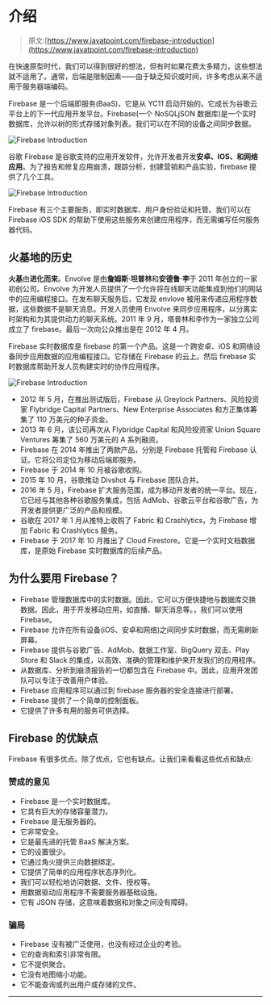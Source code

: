 # 介绍

> 原文:[https://www.javatpoint.com/firebase-introduction](https://www.javatpoint.com/firebase-introduction)

在快速原型时代，我们可以得到很好的想法，但有时如果花费太多精力，这些想法就不适用了。通常，后端是限制因素——由于缺乏知识或时间，许多考虑从来不适用于服务器端编码。

Firebase 是一个后端即服务(BaaS)，它是从 YC11 启动开始的。它成长为谷歌云平台上的下一代应用开发平台。Firebase(一个 NoSQLjSON 数据库)是一个实时数据库，允许以树的形式存储对象列表。我们可以在不同的设备之间同步数据。

![Firebase Introduction](../Images/f27b362e619a8ad7a0416164411b2dfa.png)

谷歌 Firebase 是谷歌支持的应用开发软件，允许开发者开发**安卓、IOS、**和**网络应用**。为了报告和修复应用崩溃，跟踪分析，创建营销和产品实验，firebase 提供了几个工具。

![Firebase Introduction](../Images/e2e3fa40dd674890261bb78dba46974e.png)

Firebase 有三个主要服务，即实时数据库、用户身份验证和托管。我们可以在 Firebase iOS SDK 的帮助下使用这些服务来创建应用程序，而无需编写任何服务器代码。

## 火基地的历史

**火基**由**进化而来**。Envolve 是由**詹姆斯·坦普林**和**安德鲁·李**于 2011 年创立的一家初创公司。Envolve 为开发人员提供了一个允许将在线聊天功能集成到他们的网站中的应用编程接口。在发布聊天服务后，它发现 envlove 被用来传递应用程序数据，这些数据不是聊天消息。开发人员使用 Envolve 来同步应用程序，以分离实时架构和为其提供动力的聊天系统。2011 年 9 月，塔普林和李作为一家独立公司成立了 firebase。最后一次向公众推出是在 2012 年 4 月。

Firebase 实时数据库是 firebase 的第一个产品。这是一个跨安卓、iOS 和网络设备同步应用数据的应用编程接口。它存储在 Firebase 的云上。然后 firebase 实时数据库帮助开发人员构建实时的协作应用程序。

![Firebase Introduction](../Images/6151bd745806ac8df20966b87cff7e8a.png)

*   2012 年 5 月，在推出测试版后，Firebase 从 Greylock Partners、风险投资家 Flybridge Capital Partners、New Enterprise Associates 和方正集体筹集了 110 万美元的种子资金。
*   2013 年 6 月，该公司再次从 Flybridge Capital 和风险投资家 Union Square Ventures 筹集了 560 万美元的 A 系列融资。
*   Firebase 在 2014 年推出了两款产品，分别是 Firebase 托管和 Firebase 认证。它将公司定位为移动后端即服务。
*   Firebase 于 2014 年 10 月被谷歌收购。
*   2015 年 10 月，谷歌推动 Divshot 与 Firebase 团队合并。
*   2016 年 5 月，Firebase 扩大服务范围，成为移动开发者的统一平台。现在，它已经与其他各种谷歌服务集成，包括 AdMob、谷歌云平台和谷歌广告，为开发者提供更广泛的产品和规模。
*   谷歌在 2017 年 1 月从推特上收购了 Fabric 和 Crashlytics，为 Firebase 增加 Fabric 和 Crashlytics 服务。
*   Firebase 于 2017 年 10 月推出了 Cloud Firestore。它是一个实时文档数据库，是原始 Firebase 实时数据库的后续产品。

## 为什么要用 Firebase？

*   Firebase 管理数据库中的实时数据。因此，它可以方便快捷地与数据库交换数据。因此，用于开发移动应用，如直播、聊天消息等。，我们可以使用 Firebase。
*   Firebase 允许在所有设备(iOS、安卓和网络)之间同步实时数据，而无需刷新屏幕。
*   Firebase 提供与谷歌广告、AdMob、数据工作室、BigQuery 双击、Play Store 和 Slack 的集成，以高效、准确的管理和维护来开发我们的应用程序。
*   从数据库、分析到崩溃报告的一切都包含在 Firebase 中。因此，应用开发团队可以专注于改善用户体验。
*   Firebase 应用程序可以通过到 firebase 服务器的安全连接进行部署。
*   Firebase 提供了一个简单的控制面板。
*   它提供了许多有用的服务可供选择。

## Firebase 的优缺点

Firebase 有很多优点。除了优点，它也有缺点。让我们来看看这些优点和缺点:

### 赞成的意见

*   Firebase 是一个实时数据库。
*   它具有巨大的存储容量潜力。
*   Firebase 是无服务器的。
*   它非常安全。
*   它是最先进的托管 BaaS 解决方案。
*   它的设置很少。
*   它通过角火提供三向数据绑定。
*   它提供了简单的应用程序状态序列化。
*   我们可以轻松地访问数据、文件、授权等。
*   用数据驱动应用程序不需要服务器基础设施。
*   它有 JSON 存储，这意味着数据和对象之间没有障碍。

### 骗局

*   Firebase 没有被广泛使用，也没有经过企业的考验。
*   它的查询和索引非常有限。
*   它不提供聚合。
*   它没有地图缩小功能。
*   它不能查询或列出用户或存储的文件。

* * *